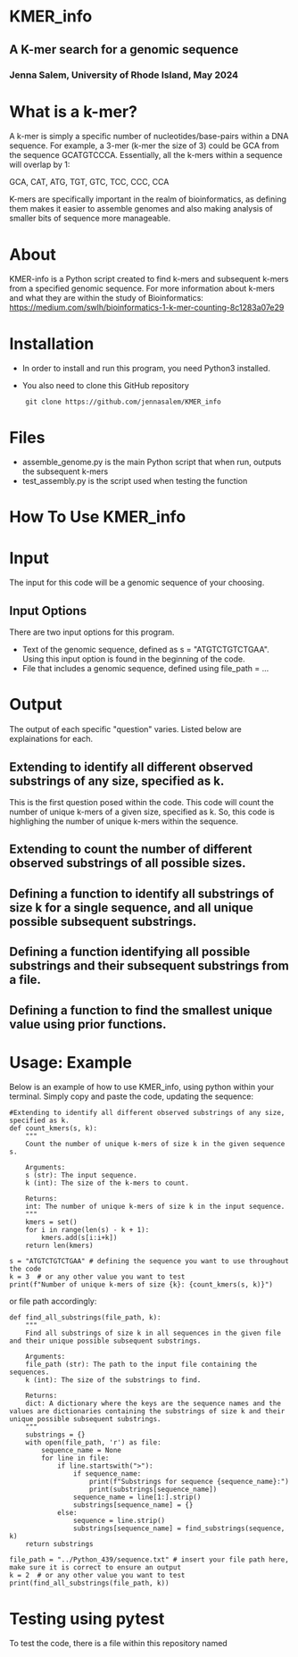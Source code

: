 # KMER_info
## A K-mer search for a genomic sequence
### Jenna Salem, University of Rhode Island, May 2024

# What is a k-mer?
A k-mer is simply a specific number of nucleotides/base-pairs within a DNA sequence. For example, a 3-mer (k-mer the size of 3) could be GCA from the sequence GCATGTCCCA. Essentially, all the k-mers within a sequence will overlap by 1:

GCA, CAT, ATG, TGT, GTC, TCC, CCC, CCA

K-mers are specifically important in the realm of bioinformatics, as defining them makes it easier to assemble genomes and also making analysis of smaller bits of sequence more manageable.

# About
KMER-info is a Python script created to find k-mers and subsequent k-mers from a specified genomic sequence. 
For more information about k-mers and what they are within the study of Bioinformatics:
  https://medium.com/swlh/bioinformatics-1-k-mer-counting-8c1283a07e29

# Installation
- In order to install and run this program, you need Python3 installed. 

- You also need to clone this GitHub repository
```
    git clone https://github.com/jennasalem/KMER_info
```

# Files
- assemble_genome.py is the main Python script that when run, outputs the subsequent k-mers
- test_assembly.py is the script used when testing the function

# How To Use KMER_info

# Input
The input for this code will be a genomic sequence of your choosing.
## Input Options
There are two input options for this program.
- Text of the genomic sequence, defined as s = "ATGTCTGTCTGAA". Using this input option is found in the beginning of the code.
- File that includes a genomic sequence, defined using file_path = ...

# Output
The output of each specific "question" varies. Listed below are explainations for each.

## Extending to identify all different observed substrings of any size, specified as k.
This is the first question posed within the code. This code will count the number of unique k-mers of a given size, specified as k. So, this code is highlighing the number of unique k-mers within the sequence. 
## Extending to count the number of different observed substrings of all possible sizes.

## Defining a function to identify all substrings of size k for a single sequence, and all unique possible subsequent substrings.

## Defining a function identifying all possible substrings and their subsequent substrings from a file.

## Defining a function to find the smallest unique value using prior functions.

# Usage: Example
Below is an example of how to use KMER_info, using python within your terminal.
Simply copy and paste the code, updating the sequence:

```
#Extending to identify all different observed substrings of any size, specified as k.
def count_kmers(s, k):
    """
    Count the number of unique k-mers of size k in the given sequence s.

    Arguments:
    s (str): The input sequence.
    k (int): The size of the k-mers to count.

    Returns:
    int: The number of unique k-mers of size k in the input sequence.
    """
    kmers = set()
    for i in range(len(s) - k + 1):
        kmers.add(s[i:i+k])
    return len(kmers)

s = "ATGTCTGTCTGAA" # defining the sequence you want to use throughout the code
k = 3  # or any other value you want to test
print(f"Number of unique k-mers of size {k}: {count_kmers(s, k)}")
```

or file path accordingly:

```
def find_all_substrings(file_path, k):
    """
    Find all substrings of size k in all sequences in the given file and their unique possible subsequent substrings.

    Arguments:
    file_path (str): The path to the input file containing the sequences.
    k (int): The size of the substrings to find.

    Returns:
    dict: A dictionary where the keys are the sequence names and the values are dictionaries containing the substrings of size k and their unique possible subsequent substrings.
    """
    substrings = {}
    with open(file_path, 'r') as file:
        sequence_name = None
        for line in file:
            if line.startswith(">"):
                if sequence_name:
                    print(f"Substrings for sequence {sequence_name}:")
                    print(substrings[sequence_name])
                sequence_name = line[1:].strip()
                substrings[sequence_name] = {}
            else:
                sequence = line.strip()
                substrings[sequence_name] = find_substrings(sequence, k)
    return substrings

file_path = "../Python_439/sequence.txt" # insert your file path here, make sure it is correct to ensure an output
k = 2  # or any other value you want to test
print(find_all_substrings(file_path, k))
```

# Testing using pytest
To test the code, there is a file within this repository named
